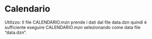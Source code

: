 # Calendario
Utilizzo:
Il file CALENDARIO.mzn prende i dati dal file data.dzn quindi è sufficiente eseguire CALENDARIO.mzn selezionando come data file  “data.dzn”. 
